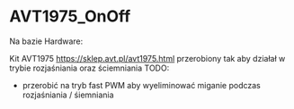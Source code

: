 # AVT1975_OnOff

Na bazie Hardware: 

Kit AVT1975 https://sklep.avt.pl/avt1975.html przerobiony tak aby działał w trybie rozjaśniania oraz ściemniania
TODO:
- przerobić na tryb fast PWM aby wyeliminować miganie podczas rozjaśniania / śiemniania

